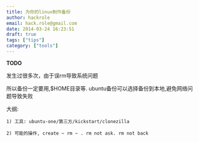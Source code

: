 ```yaml
---
title: 为你的linux制作备份
author: hackrole
email: hack.role@gmail.com
date: 2014-03-24 16:23:51
draft: true
tags: ["tips"]
category: ["tools"]
---
```




**TODO**

发生过很多次，由于误rm导致系统问题

所以备份一定要用,$HOME目录等.
ubuntu备份可以选择备份到本地,避免网络问题导致失败

大纲:

    1) 工具: ubuntu-one/第三方/kickstart/clonezilla

    2) 可能的操作, create ~ rm ~ . rm not ask. rm not back
